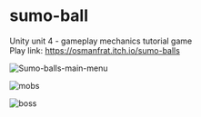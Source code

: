 # sumo-ball
Unity unit 4 - gameplay mechanics tutorial game\
Play link: https://osmanfrat.itch.io/sumo-balls

![Sumo-balls-main-menu](https://github.com/OsmanFrat/sumo-ball/assets/69113898/f4182d66-7c6d-4862-be25-41bf30185aca)


![mobs](https://github.com/OsmanFrat/sumo-ball/assets/69113898/60a5f5d0-9b83-41e6-a242-f68c15daba9d)


![boss](https://github.com/OsmanFrat/sumo-ball/assets/69113898/211dfff7-e4d1-4fda-8d44-d40a8c88054f)
